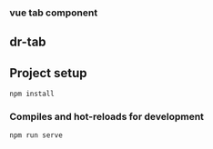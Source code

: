 ### vue tab component

## dr-tab

## Project setup
```
npm install
```

### Compiles and hot-reloads for development
```
npm run serve
```


